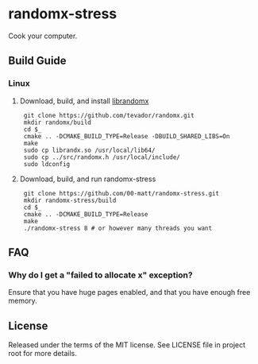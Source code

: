 # randomx-stress

Cook your computer.

## Build Guide

### Linux

1. Download, build, and install
   [librandomx](https://github.com/tevador/randomx)

        git clone https://github.com/tevador/randomx.git
        mkdir randomx/build
        cd $_
        cmake .. -DCMAKE_BUILD_TYPE=Release -DBUILD_SHARED_LIBS=On
        make
        sudo cp librandx.so /usr/local/lib64/
        sudo cp ../src/randomx.h /usr/local/include/
        sudo ldconfig

2. Download, build, and run randomx-stress

        git clone https://github.com/00-matt/randomx-stress.git
        mkdir randomx-stress/build
        cd $_
        cmake .. -DCMAKE_BUILD_TYPE=Release
        make
        ./randomx-stress 8 # or however many threads you want

## FAQ

### Why do I get a "failed to allocate x" exception?

Ensure that you have huge pages enabled, and that you have enough free
memory.

## License

Released under the terms of the MIT license.
See LICENSE file in project root for more details.
